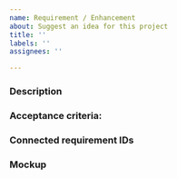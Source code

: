 ```yaml
---
name: Requirement / Enhancement
about: Suggest an idea for this project
title: ''
labels: ''
assignees: ''

---
```


### Description
<!-- Add a clear and concise description of what is supposed to be implemented -->

### Acceptance criteria:
<!-- Describe the conditions that the feature must satisfy -->

### Connected requirement IDs
<!-- Provide the requirement IDs if you know -->

### Mockup
<!-- Attach mockups for the feature if there are any -->
